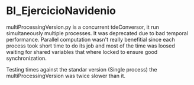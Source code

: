 # BI_EjercicioNavidenio

multiProcessingVersion.py is a concurrent tdeConversor, it run simultaneously multiple processes. It was deprecated due to bad  temporal performance. Parallel computation wasn't really benefitial since each process took short time to do its job and most of the time was loosed waiting for shared variables that where locked to ensure good synchronization.

Testing times against the standar version (Single process) the multiProcessingVersion was twice slower than it.
